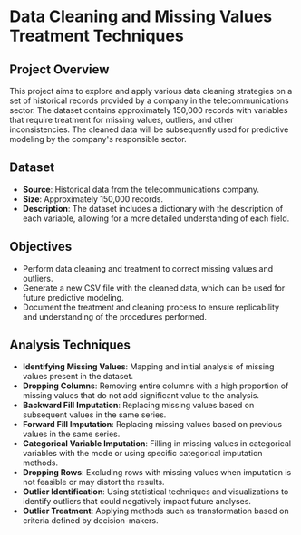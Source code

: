 # Data Cleaning and Missing Values Treatment Techniques

## Project Overview

This project aims to explore and apply various data cleaning strategies on a set of historical records provided by a company in the telecommunications sector. The dataset contains approximately 150,000 records with variables that require treatment for missing values, outliers, and other inconsistencies. The cleaned data will be subsequently used for predictive modeling by the company's responsible sector.

## Dataset

- **Source**: Historical data from the telecommunications company.
- **Size**: Approximately 150,000 records.
- **Description**: The dataset includes a dictionary with the description of each variable, allowing for a more detailed understanding of each field.

## Objectives

- Perform data cleaning and treatment to correct missing values and outliers.
- Generate a new CSV file with the cleaned data, which can be used for future predictive modeling.
- Document the treatment and cleaning process to ensure replicability and understanding of the procedures performed.

## Analysis Techniques

- **Identifying Missing Values**: Mapping and initial analysis of missing values present in the dataset.   
- **Dropping Columns**: Removing entire columns with a high proportion of missing values that do not add significant value to the analysis.
- **Backward Fill Imputation**: Replacing missing values based on subsequent values in the same series.
- **Forward Fill Imputation**: Replacing missing values based on previous values in the same series.
- **Categorical Variable Imputation**: Filling in missing values in categorical variables with the mode or using specific categorical imputation methods.
- **Dropping Rows**: Excluding rows with missing values when imputation is not feasible or may distort the results.
- **Outlier Identification**: Using statistical techniques and visualizations to identify outliers that could negatively impact future analyses.  
- **Outlier Treatment**: Applying methods such as transformation based on criteria defined by decision-makers.
